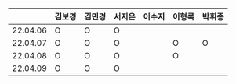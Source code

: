 |          | 김보경  | 김민경  | 서지은  |  이수지 | 이형록 | 박휘종 |
|----------|-------|--------|-------|--------|------|-------|
| 22.04.06 |   O   |    O   |   O   |        |      |       |
| 22.04.07 |   O   |    O   |   O   |        |   O  |   O   |
| 22.04.08 |   O   |    O   |   O   |        |   O  |       |
| 22.04.09 |   O   |   O    |   O   |        |      |       |
